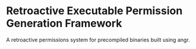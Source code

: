 # Retroactive Executable Permission Generation Framework

A retroactive permissions system for precompiled binaries built using angr.
